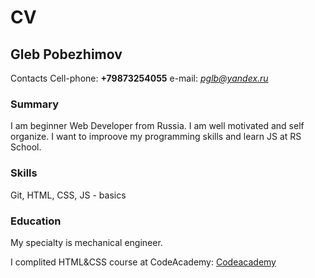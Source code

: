 # CV
## Gleb Pobezhimov
Contacts
Cell-phone: **+79873254055**
e-mail: *[pglb@yandex.ru](mailto:pglb@yandex.ru)*

### Summary
I am beginner Web Developer from Russia. I am well motivated and self organize. I want to improove my programming skills and learn JS at RS School.

### Skills
Git, HTML, CSS, JS - basics

### Education
My specialty is mechanical engineer.

I complited HTML&CSS course at CodeAcademy:
[Codeacademy](https://www.codecademy.com/profiles/pobgl)
